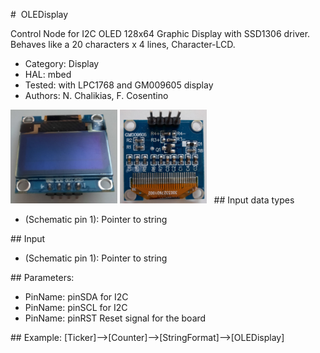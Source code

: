 #  OLEDisplay

Control Node for I2C OLED 128x64 Graphic Display with SSD1306 driver.  
Behaves like a 20 characters x 4 lines, Character-LCD.

 *  Category: Display
 *  HAL: mbed
 *  Tested: with LPC1768 and GM009605 display
 *  Authors: N. Chalikias, F. Cosentino

<img
src="img/01.PNG"
height = 150
/>  <img
src="img/02.PNG"
height = 150
/>
 
## Input data types
*  (Schematic pin 1):  Pointer to string
  
## Input
*  (Schematic pin 1):  Pointer to string

## Parameters:

 *  PinName: pinSDA for I2C
 *  PinName: pinSCL for I2C
 *  PinName: pinRST Reset signal for the board

## Example:
[Ticker]-->[Counter]-->[StringFormat]-->[OLEDisplay]


